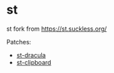 # st

st fork from https://st.suckless.org/

Patches:

- [st-dracula](https://st.suckless.org/patches/dracula/st-dracula-0.8.2.diff)
- [st-clipboard](https://st.suckless.org/patches/clipboard/st-clipboard-0.8.3.diff)
